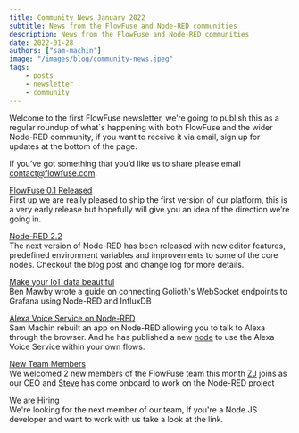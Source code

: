 ```yaml
---
title: Community News January 2022
subtitle: News from the FlowFuse and Node-RED communities
description: News from the FlowFuse and Node-RED communities
date: 2022-01-28
authors: ["sam-machin"]
image: "/images/blog/community-news.jpeg"
tags:
    - posts
    - newsletter
    - community
---
```


Welcome to the first FlowFuse newsletter, we’re going to publish this as a regular roundup of what\`s happening with both FlowFuse and the wider Node-RED community, if you want to receive it via email, sign up for updates at the bottom of the page.
<!--more-->
If you’ve got something that you’d like us to share please email [contact@flowfuse.com](mailto:contact@flowfuse.com).

[FlowFuse 0.1 Released](/blog/flowforge-01-released)  
First up we are really pleased to ship the first version of our platform, this is a very early release but hopefully will give you an idea of the direction we’re going in.

[Node-RED 2.2](https://nodered.org/blog/2022/01/27/version-2-2-released)  
The next version of Node-RED has been released with new editor features, predefined environment variables and improvements to some of the core nodes. Checkout the blog post and change log for more details.

[Make your IoT data beautiful](https://blog.golioth.io/building-iot-dashboards-with-golioth-grafana-and-node-red)  
Ben Mawby wrote a guide on connecting Golioth's WebSocket endpoints to Grafana using Node-RED and InfluxDB

[Alexa Voice Service on Node-RED](https://www.sammachin.com/posts/alexaweb-reborn)  
Sam Machin rebuilt an app on Node-RED allowing you to talk to Alexa through the browser. And he has published a new [node](https://flows.nodered.org/node/@sammachin/node-red-alexa-voice-service) to use the Alexa Voice Service within your own flows.

[New Team Members](/blog)  
We welcomed 2 new members of the FlowFuse team this month [ZJ](/blog/welcome-zj) joins as our CEO and [Steve](/blog/welcome-steve) has come onboard to work on the Node-RED project

[We are Hiring]( https://boards.greenhouse.io/flowfuse/jobs/4312861004)  
We're looking for the next member of our team, If you're a Node.JS developer and want to work with us take a look at the link.
